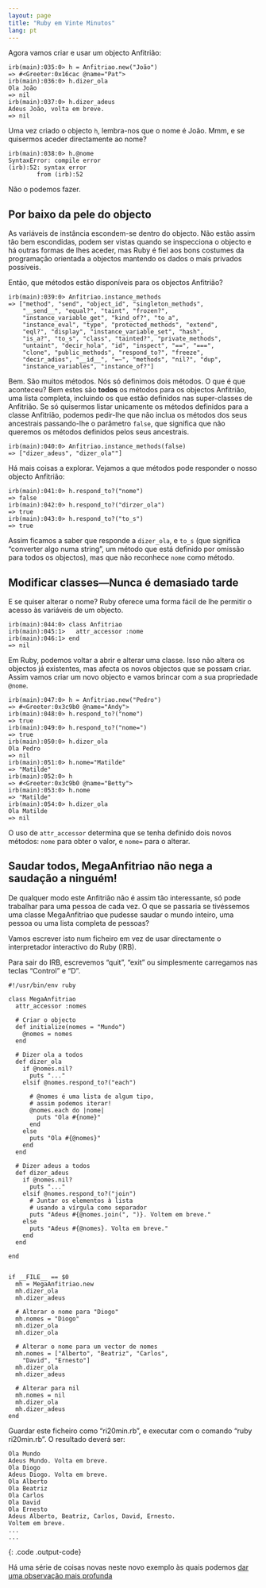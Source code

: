 ```yaml
---
layout: page
title: "Ruby em Vinte Minutos"
lang: pt
---
```


Agora vamos criar e usar um objecto Anfitrião:

    irb(main):035:0> h = Anfitriao.new("João")
    => #<Greeter:0x16cac @name="Pat">
    irb(main):036:0> h.dizer_ola
    Ola João
    => nil
    irb(main):037:0> h.dizer_adeus
    Adeus João, volta em breve.
    => nil

Uma vez criado o objecto `h`, lembra-nos que o nome é João. Mmm, e se
quisermos aceder directamente ao nome?

    irb(main):038:0> h.@nome
    SyntaxError: compile error
    (irb):52: syntax error
            from (irb):52

Não o podemos fazer.

## Por baixo da pele do objecto

As variáveis de instância escondem-se dentro do objecto. Não estão assim
tão bem escondidas, podem ser vistas quando se inspecciona o objecto e
há outras formas de lhes aceder, mas Ruby é fiel aos bons costumes da
programação orientada a objectos mantendo os dados o mais privados
possíveis.

Então, que métodos estão disponíveis para os objectos Anfitrião?

    irb(main):039:0> Anfitriao.instance_methods
    => ["method", "send", "object_id", "singleton_methods",
        "__send__", "equal?", "taint", "frozen?",
        "instance_variable_get", "kind_of?", "to_a",
        "instance_eval", "type", "protected_methods", "extend",
        "eql?", "display", "instance_variable_set", "hash",
        "is_a?", "to_s", "class", "tainted?", "private_methods",
        "untaint", "decir_hola", "id", "inspect", "==", "===",
        "clone", "public_methods", "respond_to?", "freeze",
        "decir_adios", "__id__", "=~", "methods", "nil?", "dup",
        "instance_variables", "instance_of?"]

Bem. São muitos métodos. Nós só definimos dois métodos. O que é que
aconteceu? Bem estes são **todos** os métodos para os objectos
Anfitrião, uma lista completa, incluindo os que estão definidos nas
super-classes de Anfitrião. Se só quisermos listar unicamente os métodos
definidos para a classe Anfitrião, podemos pedir-lhe que não inclua os
métodos dos seus ancestrais passando-lhe o parâmetro `false`, que
significa que não queremos os métodos definidos pelos seus ancestrais.

    irb(main):040:0> Anfitriao.instance_methods(false)
    => ["dizer_adeus", "dizer_ola""]

Há mais coisas a explorar. Vejamos a que métodos pode responder o nosso
objecto Anfitrião:

    irb(main):041:0> h.respond_to?("nome")
    => false
    irb(main):042:0> h.respond_to?("dirzer_ola")
    => true
    irb(main):043:0> h.respond_to?("to_s")
    => true

Assim ficamos a saber que responde a `dizer_ola`, e `to_s` (que
significa “converter algo numa string”, um método que está definido por
omissão para todos os objectos), mas que não reconhece `nome` como
método.

## Modificar classes—Nunca é demasiado tarde

E se quiser alterar o nome? Ruby oferece uma forma fácil de lhe permitir
o acesso às variáveis de um objecto.

    irb(main):044:0> class Anfitriao
    irb(main):045:1>   attr_accessor :nome
    irb(main):046:1> end
    => nil

Em Ruby, podemos voltar a abrir e alterar uma classe. Isso não altera os
objectos já existentes, mas afecta os novos objectos que se possam
criar. Assim vamos criar um novo objecto e vamos brincar com a sua
propriedade `@nome`.

    irb(main):047:0> h = Anfitriao.new("Pedro")
    => #<Greeter:0x3c9b0 @name="Andy">
    irb(main):048:0> h.respond_to?("nome")
    => true
    irb(main):049:0> h.respond_to?("nome=")
    => true
    irb(main):050:0> h.dizer_ola
    Ola Pedro
    => nil
    irb(main):051:0> h.nome="Matilde"
    => "Matilde"
    irb(main):052:0> h
    => #<Greeter:0x3c9b0 @name="Betty">
    irb(main):053:0> h.nome
    => "Matilde"
    irb(main):054:0> h.dizer_ola
    Ola Matilde
    => nil

O uso de `attr_accessor` determina que se tenha definido dois novos
métodos: `nome` para obter o valor, e `nome=` para o alterar.

## Saudar todos, MegaAnfitriao não nega a saudação a ninguém!

De qualquer modo este Anfitrião não é assim tão interessante, só pode
trabalhar para uma pessoa de cada vez. O que se passaria se tivéssemos
uma classe MegaAnfitriao que pudesse saudar o mundo inteiro, uma pessoa
ou uma lista completa de pessoas?

Vamos escrever isto num ficheiro em vez de usar directamente o
interpretador interactivo do Ruby (IRB).

Para sair do IRB, escrevemos “quit”, “exit” ou simplesmente carregamos
nas teclas “Control” e “D”.

    #!/usr/bin/env ruby
    
    class MegaAnfitriao
      attr_accessor :nomes
    
      # Criar o objecto
      def initialize(nomes = "Mundo")
        @nomes = nomes
      end
    
      # Dizer ola a todos
      def dizer_ola
        if @nomes.nil?
          puts "..."
        elsif @nomes.respond_to?("each")
    
          # @nomes é uma lista de algum tipo,
          # assim podemos iterar!
          @nomes.each do |nome|
            puts "Ola #{nome}"
          end
        else
          puts "Ola #{@nomes}"
        end
      end
    
      # Dizer adeus a todos
      def dizer_adeus
        if @nomes.nil?
          puts "..."
        elsif @nomes.respond_to?("join")
          # Juntar os elementos à lista
          # usando a vírgula como separador
          puts "Adeus #{@nomes.join(", ")}. Voltem em breve."
        else
          puts "Adeus #{@nomes}. Volta em breve."
        end
      end
    
    end
    
    
    if __FILE__ == $0
      mh = MegaAnfitriao.new
      mh.dizer_ola
      mh.dizer_adeus
    
      # Alterar o nome para "Diogo"
      mh.nomes = "Diogo"
      mh.dizer_ola
      mh.dizer_ola
    
      # Alterar o nome para um vector de nomes
      mh.nomes = ["Alberto", "Beatriz", "Carlos",
        "David", "Ernesto"]
      mh.dizer_ola
      mh.dizer_adeus
    
      # Alterar para nil
      mh.nomes = nil
      mh.dizer_ola
      mh.dizer_adeus
    end

Guardar este ficheiro como “ri20min.rb”, e executar com o comando “ruby
ri20min.rb”. O resultado deverá ser:

    Ola Mundo
    Adeus Mundo. Volta em breve.
    Ola Diogo
    Adeus Diogo. Volta em breve.
    Ola Alberto
    Ola Beatriz
    Ola Carlos
    Ola David
    Ola Ernesto
    Adeus Alberto, Beatriz, Carlos, David, Ernesto.
    Voltem em breve.
    ...
    ...
{: .code .output-code}

Há uma série de coisas novas neste novo exemplo às quais podemos [dar
uma observação mais profunda](../4/)


